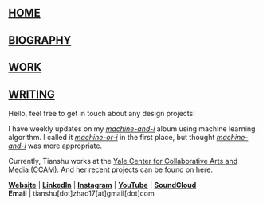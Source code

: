 ## [HOME](https://tianshu-z.github.io/)

## [BIOGRAPHY](biography.html)

## [WORK](work.html)

## [WRITING](writing.html)

<p>Hello, feel free to get in touch about any design projects!</p>
    
<p>I have weekly updates on my <a href = "https://soundcloud.com/zoe-zhao-676421317/sets/machine-or-i"><i><u>machine-and-i</u></i></a> album using machine learning algorithm. I called it <i><u>machine-or-i</u></i> in the first place, but thought <i><u>machine-and-i</u></i> was more appropriate.</p>

<p>Currently, Tianshu works at the <a href="https://ccam.yale.edu"> Yale Center for Collaborative Arts and Media (CCAM)</a>.
And her recent projects can be found on <a href="https://tianshu-z.github.io/work.html">here</a>.</p>

<a href="https://tianshu-z.github.io"><strong>Website</strong></a> | <a href="https://www.linkedin.com/in/tianshu-zhao-60348766/"><strong>LinkedIn</strong></a> | <a href="https://www.instagram.com/zoe_zhao17"><strong>Instagram</strong></a> | <a href="https://www.youtube.com/channel/UCl8aHmXObdkvdteCA-g0PMg?view_as=subscriber"><strong>YouTube</strong></a> | <a href = "https://soundcloud.com/you/tracks"><strong>SoundCloud</strong></a>
<br><strong>Email</strong> | tianshu[dot]zhao17[at]gmail[dot]com
